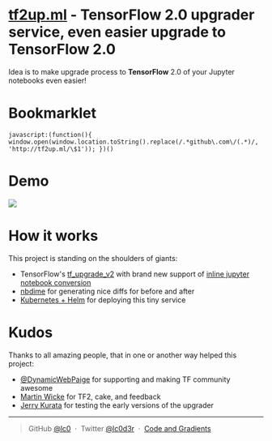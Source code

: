 [tf2up.ml](http://tf2up.ml) - TensorFlow 2.0 upgrader service, even easier upgrade to TensorFlow 2.0
===
Idea is to make upgrade process to <strong>TensorFlow</strong> 2.0 of your Jupyter notebooks even easier!<br>

Bookmarklet
===
```
javascript:(function(){ window.open(window.location.toString().replace(/.*github\.com\/(.*)/, 'http://tf2up.ml/\$1')); })()
```

Demo
===
![](http://g.recordit.co/pb20z8rkY0.gif)

How it works
===
This project is standing on the shoulders of giants:
- TensorFlow's [tf_upgrade_v2](https://github.com/tensorflow/tensorflow/tree/master/tensorflow/tools/compatibility) with brand new support of [inline jupyter notebook conversion](https://github.com/tensorflow/tensorflow/pull/25680)
- [nbdime](https://github.com/jupyter/nbdime) for generating nice diffs for before and after
- [Kubernetes + Helm](https://kubernetes.io/) for deploying this tiny service


Kudos
===
Thanks to all amazing people, that in one or another way helped this project:
- [@DynamicWebPaige](https://twitter.com/DynamicWebPaige) for supporting and making TF community awesome
- [Martin Wicke](https://twitter.com/martin_wicke) for TF2, cake, and feedback
- [Jerry Kurata](https://twitter.com/jerrykur) for testing the early versions of the upgrader</li>


---
> GitHub [@lc0](https://github.com/lc0) &nbsp;&middot;&nbsp;
> Twitter [@lc0d3r](https://twitter.com/lc0d3r) &nbsp;&middot;&nbsp;
> [Code and Gradients](https://codeand.gradients.ml/)
